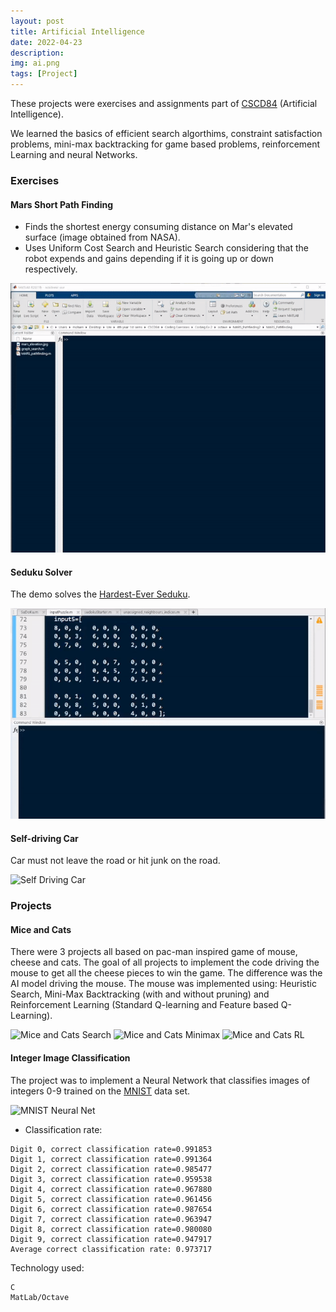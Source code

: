 ```yaml
---
layout: post
title: Artificial Intelligence
date: 2022-04-23
description:
img: ai.png
tags: [Project]
---
```


These projects were exercises and assignments part of [CSCD84] (Artificial Intelligence).

We learned the basics of efficient search algorthims, constraint satisfaction problems, mini-max backtracking for game based problems, reinforcement Learning and neural Networks.

### **Exercises**

#### Mars Short Path Finding

- Finds the shortest energy consuming distance on Mar's elevated surface (image obtained from NASA).
- Uses Uniform Cost Search and Heuristic Search considering that the robot expends and gains depending if it is going up or down respectively.

<div class="gif-container">
  <img src="../assets/gif/marsShortestPath.gif" alt="Bouncing Head Game Demo" height="" width=""/>
</div>

#### Seduku Solver

The demo solves the [Hardest-Ever Seduku].

<div class="gif-container">
  <img src="../assets/gif/sedukuSolver.gif" alt="Bouncing Head Game Demo" height="" width=""/>
</div>

#### Self-driving Car

Car must not leave the road or hit junk on the road.

<div class="gif-container">
  <img src="../assets/gif/selfDrivingCar.gif" alt="Self Driving Car"/>
</div>

### **Projects**

#### Mice and Cats

There were 3 projects all based on pac-man inspired game of mouse, cheese and cats. The goal of all projects to implement the code driving the mouse to get all the cheese pieces to win the game. The difference was the AI model driving the mouse. The mouse was implemented using: Heuristic Search, Mini-Max Backtracking (with and without pruning) and Reinforcement Learning (Standard Q-learning and Feature based Q-Learning).

<div class="multiple-gif-container">
  <img src="../assets/gif/miceAndCatsSearch.gif" alt="Mice and Cats Search"/>
  <img src="../assets/gif/miceAndCatsMinimax.gif" alt="Mice and Cats Minimax"/>
  <img src="../assets/gif/miceAndCatsRL.gif" alt="Mice and Cats RL"/>
</div>

#### Integer Image Classification

The project was to implement a Neural Network that classifies images of integers 0-9 trained on the [MNIST] data set.

<div class="gif-container">
  <img src="../assets/gif/mnistNeuralNet.gif" alt="MNIST Neural Net"/>
</div>

- Classification rate:

```
Digit 0, correct classification rate=0.991853
Digit 1, correct classification rate=0.991364
Digit 2, correct classification rate=0.985477
Digit 3, correct classification rate=0.959538
Digit 4, correct classification rate=0.967880
Digit 5, correct classification rate=0.961456
Digit 6, correct classification rate=0.987654
Digit 7, correct classification rate=0.963947
Digit 8, correct classification rate=0.980080
Digit 9, correct classification rate=0.947917
Average correct classification rate: 0.973717
```

Technology used:

```
C
MatLab/Octave
```

[cscd84]: https://utsc.calendar.utoronto.ca/course/cscd84h3
[mnist]: http://yann.lecun.com/exdb/mnist/
[hardest-ever seduku]: https://abcnews.go.com/blogs/headlines/2012/06/can-you-solve-the-hardest-ever-sudoku
